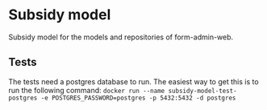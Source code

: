 # Subsidy model
Subsidy model for the models and repositories of form-admin-web.

## Tests
The tests need a postgres database to run. The easiest way to get this is to run the following command:
```docker run --name subsidy-model-test-postgres -e POSTGRES_PASSWORD=postgres -p 5432:5432 -d postgres```